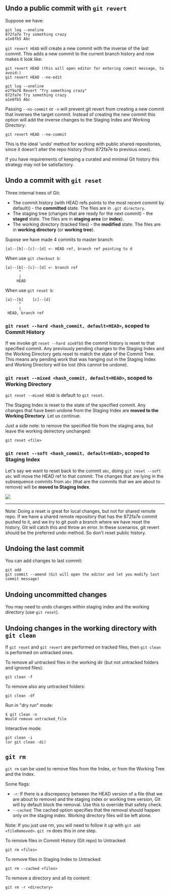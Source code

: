 ## Undo a public commit with `git revert`

Suppose we have:

```
git log --oneline
872fa7e Try something crazy
a1e8fb5 Abc
```

`git revert HEAD` will create a new commit with the inverse of the last commit. This adds a new commit to the current branch history and now makes it look like:

```
git revert HEAD (this will open editor for entering commit message, to avoid:)
git revert HEAD --no-edit

git log --oneline
e2f9a78 Revert "Try something crazy"
872fa7e Try something crazy
a1e8fb5 Abc
```

Passing `--no-commit` or `-n`  will prevent git revert from creating a new commit that inverses the target commit. Instead of creating the new commit this option will add the inverse changes to the Staging Index and Working Directory:

```
git revert HEAD --no-commit
```

This is the ideal 'undo' method for working with public shared repositories, since it doesn't alter the repo history (from 872fa7e to previous ones).

If you have requirements of keeping a curated and minimal Git history this strategy may not be satisfactory.

## Undo a commit with `git reset`

Three internal trees of Git:
- The commit history (with HEAD refs points to the most recent commit by default)) - the **committed** state. The files are in `.git directory`.
- The staging tree (changes that are ready for the next commit) - the **staged** state. The files are in **staging area** (or **index**).
- The working directory (tracked files) - the **modified** state. The files are in **working directory** (or **working tree**).

Supose we have made 4 commits to master branch:

```
[a]--[b]--[c]--[d] <- HEAD ref, branch ref pointing to d
```

When use `git checkout b`:

```
[a]--[b]--[c]--[d] <- branch ref
      ^
      |
     HEAD
```

When use `git reset b`:

```
[a]--[b]    [c]--[d]
      ^
      |
 HEAD, branch ref
```

### `git reset --hard <hash_commit, default=HEAD>`, scoped to Commit History

If we invoke git `reset --hard a1e8fb5` the commit history is reset to that specified commit. Any previously pending changes to the Staging Index and the Working Directory gets reset to match the state of the Commit Tree. This means any pending work that was hanging out in the Staging Index and Working Directory will be lost (this cannot be undone).

### `git reset --mixed <hash_commit, default=HEAD>`, scoped to Working Directory

`git reset --mixed HEAD` is default to `git reset`.

The Staging Index is reset to the state of the specified commit. Any changes that have been undone from the Staging Index are **moved to the Working Directory**. Let us continue.

Just a side note: to remove the specified file from the staging area, but leave the working deirectory unchanged:

```
git reset <file>
```

### `git reset --soft <hash_commit, default=HEAD>`, scoped to Staging Index

Let's say we want to reset back to the commit `abc`, doing `git reset --soft abc` will move the HEAD ref to that commit. The changes that are lying in the subsequence commits from `abc` (that are the commits that we are about to remove) will be **moved to Staging Index**.

<img src="https://i.stack.imgur.com/qRAte.jpg" />

---

Note: Doing a reset is great for local changes, but not for shared remote repo. If we have a shared remote repository that has the 872fa7e commit pushed to it, and we try to git push a branch where we have reset the history, Git will catch this and throw an error. In these scenarios, git revert should be the preferred undo method. So don't reset public history.
 
 
## Undoing the last commit

You can add changes to last commit:

```
git add
git commit --amend (Git will open the editor and let you modify last commit message)
```

## Undoing uncommitted changes

You may need to undo changes within staging index and the working directory (use `git reset`).

## Undoing changes in the working directory with `git clean`

If `git reset` and `git revert` are performed on tracked files, then `git clean` is performed on untracked ones.

To remove all untracked files in the working dir (but not untracked folders and ignored files):

```
git clean -f
```

To remove also any untracked folders:

```
git clean -df
```

Run in "dry run" mode: 

```
$ git clean -n
Would remove untracked_file
```

Interactive mode:

```
git clean -i
(or git clean -di)
```

## `git rm`

`git rm` can be used to remove files from the Index, or from the Working Tree and the Index. 

Some flags:
- `-r`: If there is a discrepency between the HEAD version of a file (that we are about to remove) and the staging index or working tree version, Git will by default block the removal. Use this to override that safety check.
- `--cached`: The cached option specifies that the removal should happen only on the staging index. Working directory files will be left alone.

Note: If you just use rm, you will need to follow it up with `git add <fileRemoved>`.  `git rm` does this in one step.

To remove files in Commit History (Git repo) to Untracked:

```
git rm <files>
```

To remove files in Staging Index to Untracked:

```
git rm --cached <files>
```

To remove a directory and all its content:

```
git rm -r <directory>
```


